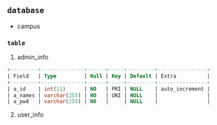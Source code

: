 ## `database`
- campus
### `table`
1. admin_info
```sql
+---------+--------------+------+-----+---------+----------------+
| Field   | Type         | Null | Key | Default | Extra          |
+---------+--------------+------+-----+---------+----------------+
| a_id    | int(11)      | NO   | PRI | NULL    | auto_increment |
| a_names | varchar(255) | NO   | UNI | NULL    |                |
| a_pwd   | varchar(255) | NO   |     | NULL    |                |
```
2. user_info